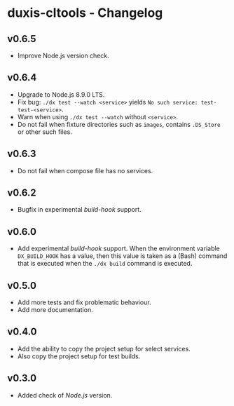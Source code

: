 # duxis-cltools - Changelog

## v0.6.5

- Improve Node.js version check.


## v0.6.4

- Upgrade to Node.js 8.9.0 LTS.
- Fix bug: `./dx test --watch <service>` yields `No such service: test-test-<service>`.
- Warn when using `./dx test --watch` without `<service>`.
- Do not fail when fixture directories such as `images`, contains `.DS_Store` or other such files.


## v0.6.3

- Do not fail when compose file has no services.


## v0.6.2

- Bugfix in experimental _build-hook_ support.


## v0.6.0

- Add experimental _build-hook_ support.
  When the environment variable `DX_BUILD_HOOK` has a value, then this value is taken as a (Bash) command that is executed when the `./dx build` command is executed.


## v0.5.0

- Add more tests and fix problematic behaviour.
- Add more documentation.


## v0.4.0

- Add the ability to copy the project setup for select services.
- Also copy the project setup for test builds.


## v0.3.0

- Added check of _Node.js_ version.
